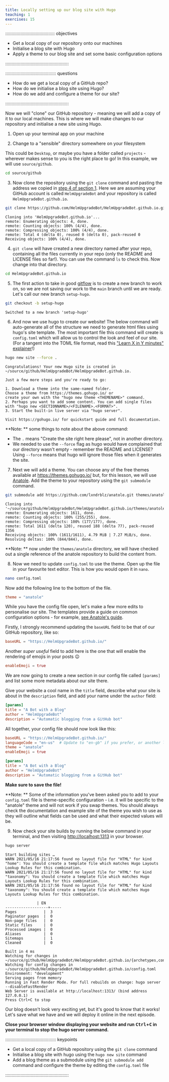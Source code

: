 ```yaml
---
title: Locally setting up our blog site with Hugo
teaching: 1
exercises: 15
---
```


::::::::::::::::::::::::::::::::::::::: objectives

- Get a local copy of our repository onto our machines
- Initialise a blog site with Hugo
- Apply a theme to our blog site and set some basic configuration options

::::::::::::::::::::::::::::::::::::::::::::::::::

:::::::::::::::::::::::::::::::::::::::: questions

- How do we get a local copy of a GitHub repo?
- How do we initialise a blog site using Hugo?
- How do we add and configure a theme for our site?

::::::::::::::::::::::::::::::::::::::::::::::::::

Now we will "clone" our GitHub repository - meaning we will add a copy of it to our local machines.
This is where we will make changes to our repository and initialise a new site using Hugo.

1. Open up your terminal app on your machine

2. Change to a "sensible" directory somewhere on your filesystem
  
  This could be `Desktop`, or maybe you have a folder called `projects` - wherever makes sense to you is the right place to go!
  In this example, we will use `source/github`.
  
  ```bash
  cd source/github
  ```

3. Now clone the repository using the `git clone` command and pasting the address we copied in [step 4 of section 1](01-create-github-repo.md).
  Here we are assuming your GitHub account is called `HelmUpgradeBot` and your repository is called `HelmUpgradeBot.github.io`.
  
  ```bash
  git clone https://github.com/HelmUpgradeBot/HelmUpgradeBot.github.io.git
  ```
  
  ```output
  Cloning into 'HelmUpgradeBot.github.io'...
  remote: Enumerating objects: 4, done.
  remote: Counting objects: 100% (4/4), done.
  remote: Compressing objects: 100% (4/4), done.
  remote: Total 4 (delta 0), reused 0 (delta 0), pack-reused 0
  Receiving objects: 100% (4/4), done.
  ```

4. `git clone` will have created a new directory named after your repo, containing all the files currently in your repo (only the README and LICENSE files so far!).
  You can use the command `ls` to check this.
  Now change into that directory.
  
  ```bash
  cd HelmUpgradeBot.github.io
  ```

5. The first action to take in good [gitflow](https://www.atlassian.com/git/tutorials/comparing-workflows/gitflow-workflow) is to create a new branch to work on, so we are not saving our work to the `main` branch until we are ready.
  Let's call our new branch `setup-hugo`.
  
  ```bash
  git checkout -b setup-hugo
  ```
  
  ```output
  Switched to a new branch 'setup-hugo'
  ```

6. And now we use hugo to create our website!
  The below command will auto-generate all of the structure we need to generate html files using hugo's site template.
  The most important file this command will create is `config.toml` which will allow us to control the look and feel of our site.
  (For a tangent into the TOML file format, read this ["Learn X in Y minutes" explainer](https://learnxinyminutes.com/docs/toml/)!)
  
  ```bash
  hugo new site --force .
  ```
  
  ```output
  Congratulations! Your new Hugo site is created in ~/source/github/HelmUpgradeBot/HelmUpgradeBot.github.io.
  
  Just a few more steps and you're ready to go:
  
  1. Download a theme into the same-named folder.
  Choose a theme from https://themes.gohugo.io/ or
  create your own with the "hugo new theme <THEMENAME>" command.
  2. Perhaps you want to add some content. You can add single files
  with "hugo new <SECTIONNAME>/<FILENAME>.<FORMAT>".
  3. Start the built-in live server via "hugo server".
  
  Visit https://gohugo.io/ for quickstart guide and full documentation.
  ```
  
  **Note: ** some things to note about the above command:
  
  - The `.` means "Create the site right here please", not in another directory.
  - We needed to use the `--force` flag as hugo would have complained that our directory wasn't empty - remember the README and LICENSE?
    Using `--force` means that hugo will ignore those files when it generates the site.
    

7. Next we will add a theme.
  You can choose any of the free themes available at <https://themes.gohugo.io/> but, for this lesson, we will use [Anatole](https://themes.gohugo.io/anatole/).
  Add the theme to your repository using the `git submodule` command.
  
  ```bash
  git submodule add https://github.com/lxndrblz/anatole.git themes/anatole
  ```
  
  ```output
  Cloning into '~/source/github/HelmUpgradeBot/HelmUpgradeBot.github.io/themes/anatole'...
  remote: Enumerating objects: 1611, done.
  remote: Counting objects: 100% (255/255), done.
  remote: Compressing objects: 100% (177/177), done.
  remote: Total 1611 (delta 120), reused 188 (delta 77), pack-reused 1356
  Receiving objects: 100% (1611/1611), 4.79 MiB | 7.27 MiB/s, done.
  Resolving deltas: 100% (844/844), done.
  ```
  
  **Note: ** now under the `themes/anatole` directory, we will have checked out a single reference of the anatole repository to build the content from.
  
8. Now we need to update `config.toml` to use the theme.
  Open up the file in your favourite text editor.
  This is how you would open it in `nano`.
  
  ```bash
  nano config.toml
  ```
  
  Now add the following line to the bottom of the file.
  
  ```toml
  theme = "anatole"
  ```
  
  While you have the config file open, let's make a few more edits to personalise our site.
  The templates provide a guide on common configuration options - for example, [see Anatole's guide](https://themes.gohugo.io/anatole/#modifying-the-configtoml).
  
  Firstly, I strongly recommend updating the `baseURL` field to be that of our GitHub repository, like so:
  
  ```toml
  baseURL = "https://HelmUpgradeBot.github.io/"
  ```
  
  Another *super useful* field to add here is the one that will enable the rendering of emojis in your posts :wink:
  
  ```toml
  enableEmoji = true
  ```
  
  We are now going to create a new section in our config file called `[params]` and list some more metadata about our site there.
  
  Give your website a cool name in the `title` field, describe what your site is about in the `description` field, and add your name under the `author` field:
  
  ```toml
  [params]
  title = "A Bot with a Blog"
  author = "HelmUpgradeBot"
  description = "Automatic blogging from a GitHub bot"
  ```
  
  All together, your config file should now look like this:
  
  ```toml
  baseURL = "https://HelmUpgradeBot.github.io/"
  languageCode = "en-us"  # Update to "en-gb" if you prefer, or another language!
  theme = "anatole"
  enableEmoji = true
  
  [params]
  title = "A Bot with a Blog"
  author = "HelmUpgradeBot"
  description = "Automatic blogging from a GitHub bot"
  ```
  
  **Make sure to save the file!**
  
  **Note: ** Some of the information you've been asked you to add to your `config.toml` file is theme-specific configuration - i.e. it will be specific to the "anatole" theme and will not work if you swap themes. 
  You should always check the documentation and example site of the theme you wish to use as they will outline what fields can be used and what their expected values will be.
  

9. Now check your site builds by running the below command in your terminal, and then visiting [http://localhost:1313](https://localhost:1313) in your browser.
  
  ```bash
  hugo server
  ```
  
  ```output
Start building sites …
WARN 2021/05/16 21:17:56 found no layout file for "HTML" for kind "home": You should create a template file which matches Hugo Layouts Lookup Rules for this combination.
WARN 2021/05/16 21:17:56 found no layout file for "HTML" for kind "taxonomy": You should create a template file which matches Hugo Layouts Lookup Rules for this combination.
WARN 2021/05/16 21:17:56 found no layout file for "HTML" for kind "taxonomy": You should create a template file which matches Hugo Layouts Lookup Rules for this combination.

                | EN
-------------------+-----
  Pages            |  3
  Paginator pages  |  0
  Non-page files   |  0
  Static files     |  0
  Processed images |  0
  Aliases          |  0
  Sitemaps         |  1
  Cleaned          |  0

 Built in 4 ms
 Watching for changes in ~/source/github/HelmUpgradeBot/HelmUpgradeBot.github.io/{archetypes,content,data,layouts,static}
 Watching for config changes in ~/source/github/HelmUpgradeBot/HelmUpgradeBot.github.io/config.toml
 Environment: "development"
 Serving pages from memory
 Running in Fast Render Mode. For full rebuilds on change: hugo server --disableFastRender
 Web Server is available at http://localhost:1313/ (bind address 127.0.0.1)
 Press Ctrl+C to stop
  ```

Our blog doesn't look very exciting yet, but it's good to know that it works! Let's save what we have and we will deploy it online in the next episode.

**Close your browser window displaying your website and run <kbd>Ctrl</kbd>\+<kbd>C</kbd> in your terminal to stop the hugo server command.**



:::::::::::::::::::::::::::::::::::::::: keypoints

- Get a local copy of a GitHub repository using the `git clone` command
- Initialise a blog site with hugo using the `hugo new site` command
- Add a blog theme as a submodule using the `git submodule add` command and configure the theme by editing the `config.toml` file

::::::::::::::::::::::::::::::::::::::::::::::::::


